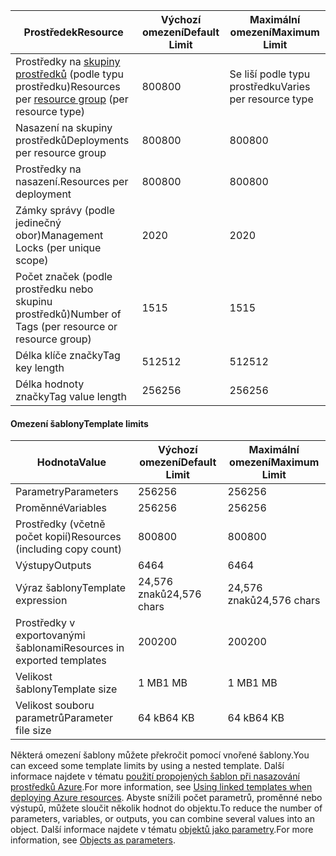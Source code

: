 | <span data-ttu-id="12f45-101">Prostředek</span><span class="sxs-lookup"><span data-stu-id="12f45-101">Resource</span></span> | <span data-ttu-id="12f45-102">Výchozí omezení</span><span class="sxs-lookup"><span data-stu-id="12f45-102">Default Limit</span></span> | <span data-ttu-id="12f45-103">Maximální omezení</span><span class="sxs-lookup"><span data-stu-id="12f45-103">Maximum Limit</span></span> |
| --- | --- | --- |
| <span data-ttu-id="12f45-104">Prostředky na [skupiny prostředků](../articles/azure-resource-manager/resource-group-overview.md#resource-groups) (podle typu prostředku)</span><span class="sxs-lookup"><span data-stu-id="12f45-104">Resources per [resource group](../articles/azure-resource-manager/resource-group-overview.md#resource-groups) (per resource type)</span></span> |<span data-ttu-id="12f45-105">800</span><span class="sxs-lookup"><span data-stu-id="12f45-105">800</span></span> |<span data-ttu-id="12f45-106">Se liší podle typu prostředku</span><span class="sxs-lookup"><span data-stu-id="12f45-106">Varies per resource type</span></span> |
| <span data-ttu-id="12f45-107">Nasazení na skupiny prostředků</span><span class="sxs-lookup"><span data-stu-id="12f45-107">Deployments per resource group</span></span> |<span data-ttu-id="12f45-108">800</span><span class="sxs-lookup"><span data-stu-id="12f45-108">800</span></span> |<span data-ttu-id="12f45-109">800</span><span class="sxs-lookup"><span data-stu-id="12f45-109">800</span></span> |
| <span data-ttu-id="12f45-110">Prostředky na nasazení.</span><span class="sxs-lookup"><span data-stu-id="12f45-110">Resources per deployment</span></span> |<span data-ttu-id="12f45-111">800</span><span class="sxs-lookup"><span data-stu-id="12f45-111">800</span></span> |<span data-ttu-id="12f45-112">800</span><span class="sxs-lookup"><span data-stu-id="12f45-112">800</span></span> |
| <span data-ttu-id="12f45-113">Zámky správy (podle jedinečný obor)</span><span class="sxs-lookup"><span data-stu-id="12f45-113">Management Locks (per unique scope)</span></span> |<span data-ttu-id="12f45-114">20</span><span class="sxs-lookup"><span data-stu-id="12f45-114">20</span></span> |<span data-ttu-id="12f45-115">20</span><span class="sxs-lookup"><span data-stu-id="12f45-115">20</span></span> |
| <span data-ttu-id="12f45-116">Počet značek (podle prostředku nebo skupinu prostředků)</span><span class="sxs-lookup"><span data-stu-id="12f45-116">Number of Tags (per resource or resource group)</span></span> |<span data-ttu-id="12f45-117">15</span><span class="sxs-lookup"><span data-stu-id="12f45-117">15</span></span> |<span data-ttu-id="12f45-118">15</span><span class="sxs-lookup"><span data-stu-id="12f45-118">15</span></span> |
| <span data-ttu-id="12f45-119">Délka klíče značky</span><span class="sxs-lookup"><span data-stu-id="12f45-119">Tag key length</span></span> |<span data-ttu-id="12f45-120">512</span><span class="sxs-lookup"><span data-stu-id="12f45-120">512</span></span> |<span data-ttu-id="12f45-121">512</span><span class="sxs-lookup"><span data-stu-id="12f45-121">512</span></span> |
| <span data-ttu-id="12f45-122">Délka hodnoty značky</span><span class="sxs-lookup"><span data-stu-id="12f45-122">Tag value length</span></span> |<span data-ttu-id="12f45-123">256</span><span class="sxs-lookup"><span data-stu-id="12f45-123">256</span></span> |<span data-ttu-id="12f45-124">256</span><span class="sxs-lookup"><span data-stu-id="12f45-124">256</span></span> |


#### <a name="template-limits"></a><span data-ttu-id="12f45-125">Omezení šablony</span><span class="sxs-lookup"><span data-stu-id="12f45-125">Template limits</span></span>

| <span data-ttu-id="12f45-126">Hodnota</span><span class="sxs-lookup"><span data-stu-id="12f45-126">Value</span></span> | <span data-ttu-id="12f45-127">Výchozí omezení</span><span class="sxs-lookup"><span data-stu-id="12f45-127">Default Limit</span></span> | <span data-ttu-id="12f45-128">Maximální omezení</span><span class="sxs-lookup"><span data-stu-id="12f45-128">Maximum Limit</span></span> |
| --- | --- | --- |
| <span data-ttu-id="12f45-129">Parametry</span><span class="sxs-lookup"><span data-stu-id="12f45-129">Parameters</span></span> |<span data-ttu-id="12f45-130">256</span><span class="sxs-lookup"><span data-stu-id="12f45-130">256</span></span> |<span data-ttu-id="12f45-131">256</span><span class="sxs-lookup"><span data-stu-id="12f45-131">256</span></span> |
| <span data-ttu-id="12f45-132">Proměnné</span><span class="sxs-lookup"><span data-stu-id="12f45-132">Variables</span></span> |<span data-ttu-id="12f45-133">256</span><span class="sxs-lookup"><span data-stu-id="12f45-133">256</span></span> |<span data-ttu-id="12f45-134">256</span><span class="sxs-lookup"><span data-stu-id="12f45-134">256</span></span> |
| <span data-ttu-id="12f45-135">Prostředky (včetně počet kopií)</span><span class="sxs-lookup"><span data-stu-id="12f45-135">Resources (including copy count)</span></span> |<span data-ttu-id="12f45-136">800</span><span class="sxs-lookup"><span data-stu-id="12f45-136">800</span></span> |<span data-ttu-id="12f45-137">800</span><span class="sxs-lookup"><span data-stu-id="12f45-137">800</span></span> |
| <span data-ttu-id="12f45-138">Výstupy</span><span class="sxs-lookup"><span data-stu-id="12f45-138">Outputs</span></span> |<span data-ttu-id="12f45-139">64</span><span class="sxs-lookup"><span data-stu-id="12f45-139">64</span></span> |<span data-ttu-id="12f45-140">64</span><span class="sxs-lookup"><span data-stu-id="12f45-140">64</span></span> |
| <span data-ttu-id="12f45-141">Výraz šablony</span><span class="sxs-lookup"><span data-stu-id="12f45-141">Template expression</span></span> |<span data-ttu-id="12f45-142">24,576 znaků</span><span class="sxs-lookup"><span data-stu-id="12f45-142">24,576 chars</span></span> |<span data-ttu-id="12f45-143">24,576 znaků</span><span class="sxs-lookup"><span data-stu-id="12f45-143">24,576 chars</span></span> |
| <span data-ttu-id="12f45-144">Prostředky v exportovanými šablonami</span><span class="sxs-lookup"><span data-stu-id="12f45-144">Resources in exported templates</span></span> |<span data-ttu-id="12f45-145">200</span><span class="sxs-lookup"><span data-stu-id="12f45-145">200</span></span> |<span data-ttu-id="12f45-146">200</span><span class="sxs-lookup"><span data-stu-id="12f45-146">200</span></span> | 
| <span data-ttu-id="12f45-147">Velikost šablony</span><span class="sxs-lookup"><span data-stu-id="12f45-147">Template size</span></span> |<span data-ttu-id="12f45-148">1 MB</span><span class="sxs-lookup"><span data-stu-id="12f45-148">1 MB</span></span> |<span data-ttu-id="12f45-149">1 MB</span><span class="sxs-lookup"><span data-stu-id="12f45-149">1 MB</span></span> |
| <span data-ttu-id="12f45-150">Velikost souboru parametrů</span><span class="sxs-lookup"><span data-stu-id="12f45-150">Parameter file size</span></span> |<span data-ttu-id="12f45-151">64 kB</span><span class="sxs-lookup"><span data-stu-id="12f45-151">64 KB</span></span> |<span data-ttu-id="12f45-152">64 kB</span><span class="sxs-lookup"><span data-stu-id="12f45-152">64 KB</span></span> |

<span data-ttu-id="12f45-153">Některá omezení šablony můžete překročit pomocí vnořené šablony.</span><span class="sxs-lookup"><span data-stu-id="12f45-153">You can exceed some template limits by using a nested template.</span></span> <span data-ttu-id="12f45-154">Další informace najdete v tématu [použití propojených šablon při nasazování prostředků Azure](../articles/azure-resource-manager/resource-group-linked-templates.md).</span><span class="sxs-lookup"><span data-stu-id="12f45-154">For more information, see [Using linked templates when deploying Azure resources](../articles/azure-resource-manager/resource-group-linked-templates.md).</span></span> <span data-ttu-id="12f45-155">Abyste snížili počet parametrů, proměnné nebo výstupů, můžete sloučit několik hodnot do objektu.</span><span class="sxs-lookup"><span data-stu-id="12f45-155">To reduce the number of parameters, variables, or outputs, you can combine several values into an object.</span></span> <span data-ttu-id="12f45-156">Další informace najdete v tématu [objektů jako parametry](../articles/azure-resource-manager/resource-manager-objects-as-parameters.md).</span><span class="sxs-lookup"><span data-stu-id="12f45-156">For more information, see [Objects as parameters](../articles/azure-resource-manager/resource-manager-objects-as-parameters.md).</span></span>